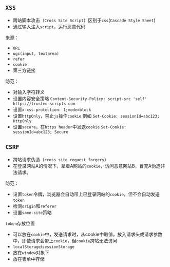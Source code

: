 ## `XSS`
* 跨站脚本攻击（`Cross Site Script`）区别于`css`(`Cascade Style Sheet`)
* 通过输入注入`script`，运行恶意代码

来源：
* `URL`
* `ugc(input, textarea)`
* `refer`
* `cookie`
* 第三方链接

防范：
* 对输入字符转义
* 设置内容安全策略 `Content-Security-Policy: script-src 'self' https://trusted-scripts.com`
* 设置`x-xss-protection: 1;mode=block`
* 设置`httpOnly`，禁止`js`操作`cookie` 例如 `Set-Cookie: sessionId=abc123; HttpOnly`
* 设置`secure`，在`https header`中发送`cookie` `Set-Cookie: sessionId=abc123; Secure`

## `CSRF`
* 跨站请求伪造（`cross site request forgery`）
* 在登录网站A的情况下，拿着A网站的`cookie`，访问恶意网站B，冒充A伪造非法请求。

防范：
* 设置`token`令牌，浏览器会自动带上已登录网站的`cookie`，但不会自动发送`token`
* 检测`origin`和`referer`
* 设置`same-site`策略

`token`存放位置
* 可以放在`cookie`中，发送请求时，从cookie中取值，放入请求头或请求参数中，即使请求会带上`cookie`，但`cookie`跨站无法访问
* `localStorage`/`sessionStorage`
* 放在`window`对象下
* 放在表单中存储


